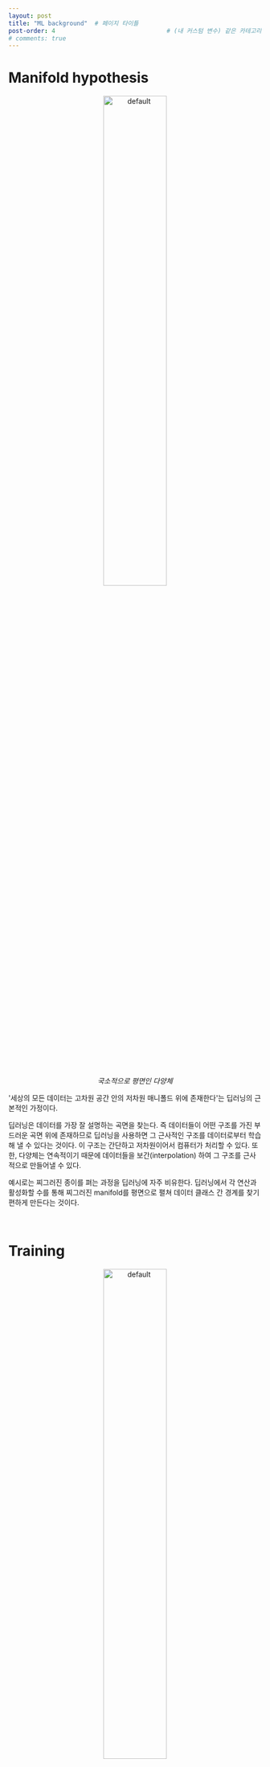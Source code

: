 ```yaml
---
layout: post
title: "ML background"  # 페이지 타이틀
post-order: 4                               # (내 커스텀 변수) 같은 카테고리 내 정렬 순서
# comments: true
---
```


# Manifold hypothesis

 <p align="center">
  <img src="https://github.com/user-attachments/assets/b8569d05-a584-419a-8d37-a2e526cb8f32" width="50%" height="50%" alt="default" />
  <br>
  <em>국소적으로 평면인 다양체</em>
</p>

'세상의 모든 데이터는 고차원 공간 안의 저차원 매니폴드 위에 존재한다'는 딥러닝의 근본적인 가정이다.

딥러닝은 데이터를 가장 잘 설명하는 곡면을 찾는다. 즉 데이터들이 어떤 구조를 가진 부드러운 곡면 위에 존재하므로 딥러닝을 사용하면 그 근사적인 구조를 데이터로부터 학습해 낼 수 있다는 것이다.
이 구조는 간단하고 저차원이어서 컴퓨터가 처리할 수 있다. 또한, 다양체는 연속적이기 때문에 데이터들을 보간(interpolation) 하여 그 구조를 근사적으로 만들어낼 수 있다.

예시로는 찌그러진 종이를 펴는 과정을 딥러닝에 자주 비유한다.
딥러닝에서 각 연산과 활성화할 수를 통해 찌그러진 manifold를 평면으로 펼쳐 데이터 클래스 간 경계를 찾기 편하게 만든다는 것이다.

<br/>
  
# Training

<p align="center">
  <img src="https://github.com/user-attachments/assets/072b1bb2-4dfc-4df3-b888-258de756c37e" width="50%" height="50%" alt="default" />
</p>

딥러닝 모델을 학습시키는 과정이다. 주로 forward pass, back propagation으로 이루어져 있으며, 모델을 테스트할 때는 forward pass만 수행하면 된다.
학습 시에는 데이터로부터 표현을 학습하기 위해 예측과 개선을 반복한다.

Input을 모델에 넣어 예측값을 얻으면, 실제값 (레이블)과 차이를 계산하고, 역전파 알고리즘으로 모델의 가중치를 조절한다.

<br/>

# Back propagation
역전파라고도 하며, 예측값과 실제값의 차이를 계산하는 손실함수를 토대로 gradient를 계산한다.
딥러닝 모델의 있다.

<br/>

# Overfitting
딥러닝으로 문제를 해결할 때는 최적화(optimization)와 일반화(generalization)의 trade-off에 맞닥뜨리게 된다.
딥러닝은 훈련 과정에 사용한 데이터만으로 학습하기 때문에 처음 보는 데이터가 있을 수 밖에 없다.
처음 보는 데이터도 얼마나 잘 예측하는가가 모델의 일반화 성능, 훈련 과정에서 얼마나 잘 예측하느냐가 최적화 성능을 결정한다.
문제는 훈련 데이터가 해결하고자 하는 문제의 모든 데이터를 대표하지 못한다는 것이다.
따라서 훈련 데이터에 너무 최적화 시켜서 데이터에 따른 정답을 다 외워버릴 정도로 최적화하면 처음 보는 데이터는 제대로 예측하지 못할 것이고, 이는 일반화 성능저하로 이어진다.

적절한 훈련 정도를 찾기 위해 훈련데이터의 일부를 검증 데이터로 분리하여 마치 처음 보는 데이터인 양 모델의 일반화 성능을 검증하는데 사용할 수 있다.


<p align="center">
  <img src="https://github.com/user-attachments/assets/875265e4-bf75-4106-bf1c-3b9c6efac8d7" width="50%" height="50%" alt="default" />
</p>

최적적합은 최적화와 일반화가 모두 잘 되었을 때를 말한다. 최적적합에 도달하려면 훈련 손실은 계속 감소하는데 검증 손실이 증가해야 한다.
즉, 훈련데이터에 과도하게 학습되어 봐야 언제 멈춰야 하는지 알 수 있고, 이때 과대적합 된 상태를 overfitting 되었다고 한다.

<br/>
그런데 문제가 쉬운 선형 관계로 되어있고 훈련데이터가 오차가 없어 데이터를 너무 잘 대표한다면 과대적합이 일어나지 않을 것이다.
검증 손실이 훈련 손실과 같이 감소하기만 할 것이기 때문이다.

그러나 현실의 데이터로 학습하면 과적합이 일어나기 부지기수다.
아래처럼 훈련데이터의 본질적인 문제들이 있기 때문이다.

- 잘못 라벨링 된 데이터 (훈련데이터에 섞인 경우)
- 의미 없거나 이상한 데이터
- 문제 자체에 불확실한 영역이 존재할 경우
- 드문 특성으로 인한 가짜 상관관계

이런 이유로 훈련 과정에서 과적합은 발생하며, 모델은 과대적합 점을 찾아 그 전까지만 학습시키도록 하는 게 일반화 성능을 높이기 좋다.





